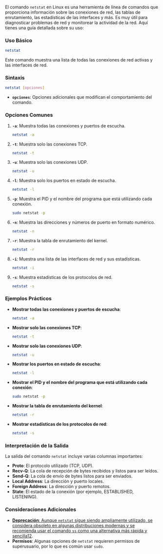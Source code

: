 El comando `netstat` en Linux es una herramienta de línea de comandos que proporciona información sobre las conexiones de red, las tablas de enrutamiento, las estadísticas de las interfaces y más. Es muy útil para diagnosticar problemas de red y monitorear la actividad de la red. Aquí tienes una guía detallada sobre su uso:

### **Uso Básico**

```bash
netstat
```

Este comando muestra una lista de todas las conexiones de red activas y las interfaces de red.

### **Sintaxis**

```bash
netstat [opciones]
```

- **`opciones`**: Opciones adicionales que modifican el comportamiento del comando.

### **Opciones Comunes**

1. **`-a`**: Muestra todas las conexiones y puertos de escucha.
    
    ```bash
    netstat -a
    ```
    
2. **`-t`**: Muestra solo las conexiones TCP.
    
    ```bash
    netstat -t
    ```
    
3. **`-u`**: Muestra solo las conexiones UDP.
    
    ```bash
    netstat -u
    ```
    
4. **`-l`**: Muestra solo los puertos en estado de escucha.
    
    ```bash
    netstat -l
    ```
    
5. **`-p`**: Muestra el PID y el nombre del programa que está utilizando cada conexión.
    
    ```bash
    sudo netstat -p
    ```
    
6. **`-n`**: Muestra las direcciones y números de puerto en formato numérico.
    
    ```bash
    netstat -n
    ```
    
7. **`-r`**: Muestra la tabla de enrutamiento del kernel.
    
    ```bash
    netstat -r
    ```
    
8. **`-i`**: Muestra una lista de las interfaces de red y sus estadísticas.
    
    ```bash
    netstat -i
    ```
    
9. **`-s`**: Muestra estadísticas de los protocolos de red.
    
    ```bash
    netstat -s
    ```
    

### **Ejemplos Prácticos**

- **Mostrar todas las conexiones y puertos de escucha**:
    
    ```bash
    netstat -a
    ```
    
- **Mostrar solo las conexiones TCP**:
    
    ```bash
    netstat -t
    ```
    
- **Mostrar solo las conexiones UDP**:
    
    ```bash
    netstat -u
    ```
    
- **Mostrar los puertos en estado de escucha**:
    
    ```bash
    netstat -l
    ```
    
- **Mostrar el PID y el nombre del programa que está utilizando cada conexión**:
    
    ```bash
    sudo netstat -p
    ```
    
- **Mostrar la tabla de enrutamiento del kernel**:
    
    ```bash
    netstat -r
    ```
    
- **Mostrar estadísticas de los protocolos de red**:
    
    ```bash
    netstat -s
    ```
    

### **Interpretación de la Salida**

La salida del comando `netstat` incluye varias columnas importantes:

- **Proto**: El protocolo utilizado (TCP, UDP).
- **Recv-Q**: La cola de recepción de bytes recibidos y listos para ser leídos.
- **Send-Q**: La cola de envío de bytes listos para ser enviados.
- **Local Address**: La dirección y puerto locales.
- **Foreign Address**: La dirección y puerto remotos.
- **State**: El estado de la conexión (por ejemplo, ESTABLISHED, LISTENING).

### **Consideraciones Adicionales**

- [**Deprecación**: Aunque `netstat` sigue siendo ampliamente utilizado, se considera obsoleto en algunas distribuciones modernas y se recomienda usar el comando `ss` como una alternativa más rápida y sencilla](https://www.howtogeek.com/513003/how-to-use-netstat-on-linux/)[1](https://www.howtogeek.com/513003/how-to-use-netstat-on-linux/)[2](https://phoenixnap.com/kb/netstat-command).
- **Permisos**: Algunas opciones de `netstat` requieren permisos de superusuario, por lo que es común usar `sudo`.